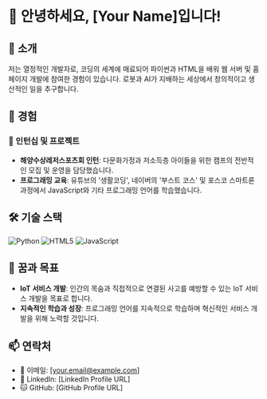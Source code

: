 # 👋 안녕하세요, [Your Name]입니다!

## 🌟 소개
저는 열정적인 개발자로, 코딩의 세계에 매료되어 파이썬과 HTML을 배워 웹 서버 및 홈페이지 개발에 참여한 경험이 있습니다. 로봇과 AI가 지배하는 세상에서 창의적이고 생산적인 일을 추구합니다.

## 💼 경험
### 🚀 인턴십 및 프로젝트
- **해양수상레저스포츠회 인턴**: 다문화가정과 저소득층 아이들을 위한 캠프의 전반적인 모집 및 운영을 담당했습니다.
- **프로그래밍 교육**: 유튜브의 '생활코딩', 네이버의 '부스트 코스' 및 포스코 스마트론 과정에서 JavaScript와 기타 프로그래밍 언어를 학습했습니다.

## 🛠 기술 스택
![Python](https://img.shields.io/badge/-Python-black?style=flat-square&logo=python)
![HTML5](https://img.shields.io/badge/-HTML5-black?style=flat-square&logo=html5)
![JavaScript](https://img.shields.io/badge/-JavaScript-black?style=flat-square&logo=javascript)

## 🎯 꿈과 목표
- **IoT 서비스 개발**: 인간의 목숨과 직접적으로 연결된 사고를 예방할 수 있는 IoT 서비스 개발을 목표로 합니다.
- **지속적인 학습과 성장**: 프로그래밍 언어를 지속적으로 학습하며 혁신적인 서비스 개발을 위해 노력할 것입니다.

## 📫 연락처
- 📧 이메일: [your.email@example.com]
- 🔗 LinkedIn: [LinkedIn Profile URL]
- 🐱 GitHub: [GitHub Profile URL]
